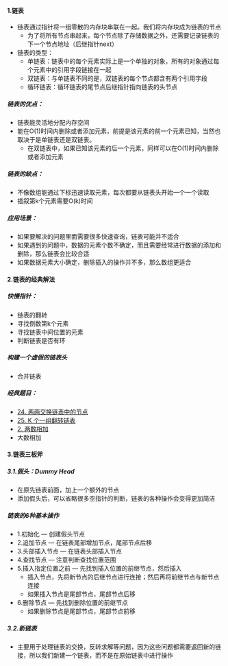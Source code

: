 #### 1.链表

- 链表通过指针将一组零散的内存块串联在一起。我们将内存块成为链表的节点
  - 为了将所有节点串起来，每个节点除了存储数据之外，还需要记录链表的下一个节点地址（后继指针next）
- 链表的类型：
  - 单链表：链表中的每个元素实际上是一个单独的对象，所有的对象通过每个元素中的引用字段链接在一起
  - 双链表：与单链表不同的是，双链表的每个节点都含有两个引用字段
  - 循环链表：循环链表的尾节点后继指针指向链表的头节点

##### 链表的优点：

- 链表能灵活地分配内存空间
- 能在O(1)时间内删除或者添加元素，前提是该元素的前一个元素已知，当然也取决于是单链表还是双链表。
  - 在双链表中，如果已知该元素的后一个元素，同样可以在O(1)时间内删除或者添加元素

##### 链表的缺点：

- 不像数组能通过下标迅速读取元素，每次都要从链表头开始一个一个读取
- 插叙第k个元素需要O(k)时间

##### 应用场景：

- 如果要解决的问题里面需要很多快速查询，链表可能并不适合
- 如果遇到的问题中，数据的元素个数不确定，而且需要经常进行数据的添加和删除，那么链表会比较合适
- 如果数据元素大小确定，删除插入的操作并不多，那么数组更适合

#### 2.链表的经典解法

##### 快慢指针：

- 链表的翻转
- 寻找倒数第k个元素
- 寻找链表中间位置的元素
- 判断链表是否有环

##### 构建一个虚假的链表头

- 合并链表

##### 经典题目：

- [24. 两两交换链表中的节点](https://leetcode-cn.com/problems/swap-nodes-in-pairs/)
- [25. K 个一组翻转链表](https://leetcode-cn.com/problems/reverse-nodes-in-k-group/)
- [2. 两数相加](https://leetcode-cn.com/problems/add-two-numbers/)
- 大数相加

#### 3.链表三板斧

##### 3.1.假头：Dummy Head

- 在原先链表前面，加上一个额外的节点
- 添加假头后，可以省略很多空指针的判断，链表的各种操作会变得更加简洁

##### 链表的6种基本操作

- 1.初始化  — 创建假头节点
- 2.追加节点 — 在链表尾部增加节点，尾部节点后移
- 3.头部插入节点 — 在链表头部插入节点
- 4.查找节点 — 注意判断查找位置范围
- 5.插入指定位置之前 — 先找到插入位置的前继节点，然后插入
  - 插入节点，先将新节点的后继节点进行连接；然后再将前继节点与新节点连接
  - 如果插入节点是尾部节点，尾部节点后移
- 6.删除节点 — 先找到删除位置的前继节点
  - 如果删除节点是尾部节点，尾部节点前移



##### 3.2.新链表

- 主要用于处理链表的交换，反转求解等问题，因为这些问题都需要返回新的链接，所以我们新建一个链表，而不是在原始链表中进行操作























